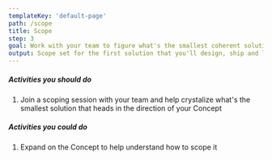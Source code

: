 ```yaml
---
templateKey: 'default-page'
path: /scope
title: Scope
step: 3
goal: Work with your team to figure what's the smallest coherent solution of your Concept that can be shipped and tested if it has solved the problem.
output: Scope set for the first solution that you'll design, ship and learn from.
---
```

##### Activities you should do

1. Join a scoping session with your team and help crystalize what's the smallest solution that heads in the direction of your Concept

##### Activities you could do

1. Expand on the Concept to help understand how to scope it